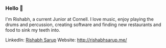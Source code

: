 ### Hello 👋

I'm Rishabh, a current Junior at Cornell. I love music, enjoy playing the drums and percussion, creating software and finding new restaurants and food to sink my teeth into.

LinkedIn: [Rishabh Sarup](https://www.linkedin.com/in/rishabhsarup/)
Website: http://rishabhsarup.me/
